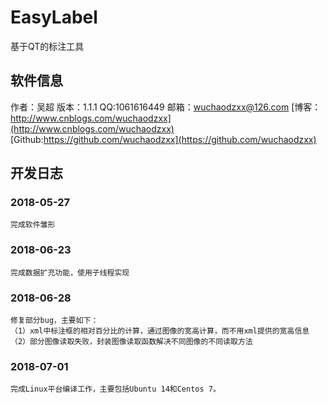 # EasyLabel
基于QT的标注工具

## 软件信息

作者：吴超
版本：1.1.1
QQ:1061616449
邮箱：wuchaodzxx@126.com
[博客：http://www.cnblogs.com/wuchaodzxx](http://www.cnblogs.com/wuchaodzxx)
[Github:https://github.com/wuchaodzxx](https://github.com/wuchaodzxx)

## 开发日志

### 2018-05-27
    完成软件雏形
### 2018-06-23
    完成数据扩充功能，使用子线程实现
### 2018-06-28
    修复部分bug，主要如下：
    （1）xml中标注框的相对百分比的计算，通过图像的宽高计算，而不用xml提供的宽高信息
    （2）部分图像读取失败，封装图像读取函数解决不同图像的不同读取方法
### 2018-07-01
    完成Linux平台编译工作，主要包括Ubuntu 14和Centos 7。
